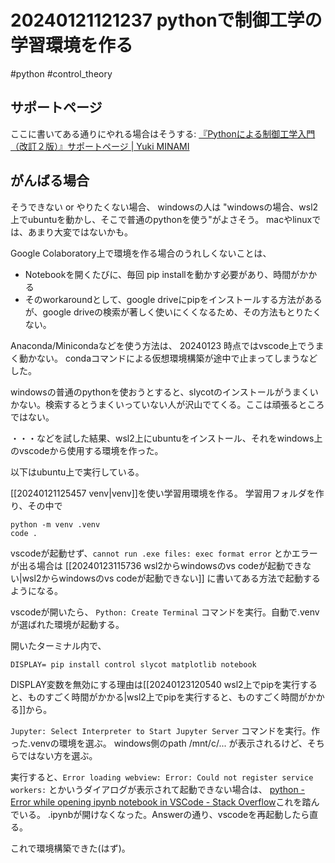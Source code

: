 # 20240121121237 pythonで制御工学の学習環境を作る
#python #control_theory 

## サポートページ
ここに書いてある通りにやれる場合はそうする:
[『Pythonによる制御工学入門（改訂２版）』サポートページ | Yuki MINAMI](https://y373.sakura.ne.jp/minami/pyctrl)

## がんばる場合
そうできない or やりたくない場合、 windowsの人は
"windowsの場合、wsl2上でubuntuを動かし、そこで普通のpythonを使う"がよさそう。 macやlinuxでは、あまり大変ではないかも。

Google Colaboratory上で環境を作る場合のうれしくないことは、
- Notebookを開くたびに、毎回 pip installを動かす必要があり、時間がかかる
- そのworkaroundとして、google driveにpipをインストールする方法があるが、google driveの検索が著しく使いにくくなるため、その方法もとりたくない。

Anaconda/Minicondaなどを使う方法は、 20240123 時点ではvscode上でうまく動かない。 condaコマンドによる仮想環境構築が途中で止まってしまうなどした。

windowsの普通のpythonを使おうとすると、slycotのインストールがうまくいかない。検索するとうまくいっていない人が沢山でてくる。ここは頑張るところではない。

・・・などを試した結果、wsl2上にubuntuをインストール、それをwindows上のvscodeから使用する環境を作った。

以下はubuntu上で実行している。

[[20240121125457 venv|venv]]を使い学習用環境を作る。
学習用フォルダを作り、その中で

```
python -m venv .venv
code .
```
vscodeが起動せず、`cannot run .exe files: exec format error` とかエラーが出る場合は
[[20240123115736 wsl2からwindowsのvs codeが起動できない|wsl2からwindowsのvs codeが起動できない]] に書いてある方法で起動するようになる。

vscodeが開いたら、
`Python: Create Terminal` コマンドを実行。自動で.venvが選ばれた環境が起動する。

開いたターミナル内で、
```
DISPLAY= pip install control slycot matplotlib notebook
```
DISPLAY変数を無効にする理由は[[20240123120540 wsl2上でpipを実行すると、ものすごく時間がかかる|wsl2上でpipを実行すると、ものすごく時間がかかる]]から。

`Jupyter: Select Interpreter to Start Jupyter Server`
コマンドを実行。作った.venvの環境を選ぶ。 windows側のpath /mnt/c/... が表示されるけど、そちらではない方を選ぶ。

実行すると、`Error loading webview: Error: Could not register service workers:` とかいうダイアログが表示されて起動できない場合は、 [python - Error while opening ipynb notebook in VSCode - Stack Overflow](https://stackoverflow.com/questions/73992851/error-while-opening-ipynb-notebook-in-vscode)これを踏んでいる。
.ipynbが開けなくなった。Answerの通り、vscodeを再起動したら直る。

これで環境構築できた(はず)。